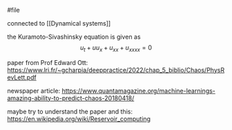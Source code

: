 #file 

connected to [[Dynamical systems]]

the Kuramoto-Sivashinsky equation is given as
$$u_t+uu_x+u_{xx}+u_{xxxx}=0$$

paper from Prof Edward Ott:
https://www.lri.fr/~gcharpia/deeppractice/2022/chap_5_biblio/Chaos/PhysRevLett.pdf

newspaper article:
https://www.quantamagazine.org/machine-learnings-amazing-ability-to-predict-chaos-20180418/

maybe try to understand the paper and this:
https://en.wikipedia.org/wiki/Reservoir_computing
